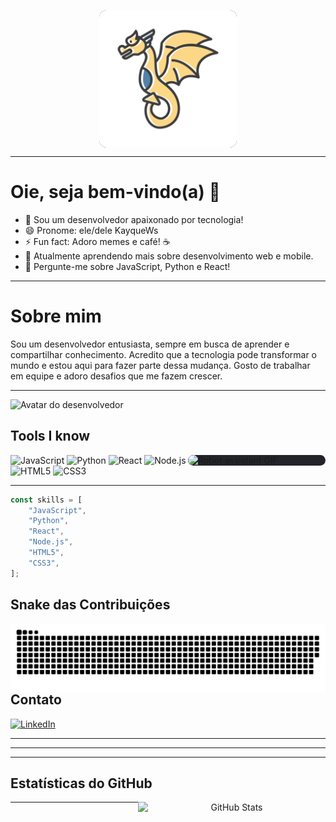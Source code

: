 <p align="center">
  <img src="Img/avatar.svg" width="220" alt="Desenvolvedor no escuro" align="center" style="background:#22242a; border-radius:12px;"/>
</p>

---

# Oie, seja bem-vindo(a) 👋

- 🔭 Sou um desenvolvedor apaixonado por tecnologia!
- 😄 Pronome: ele/dele KayqueWs
- ⚡ Fun fact: Adoro memes e café! ☕
- 🌱 Atualmente aprendendo mais sobre desenvolvimento web e mobile.
- 💬 Pergunte-me sobre JavaScript, Python e React!
---
# Sobre mim

Sou um desenvolvedor entusiasta, sempre em busca de aprender e compartilhar conhecimento.
Acredito que a tecnologia pode transformar o mundo e estou aqui para fazer parte dessa mudança. Gosto de trabalhar em
equipe e adoro desafios que me fazem crescer.

-----------

<p>
    <img src="Img/avatar%20(1).svg" alt="Avatar do desenvolvedor">
</p>

## Tools I know

<p align="left">
  <img src="Img/ai-robot-assistant.gif" width="220" alt="Robot assistant GIF" align="right"
       style="background:#22242a; border-radius:12px;"/>
</p>

<p>
  <img src="https://img.shields.io/badge/-JavaScript-333?style=flat&logo=javascript" alt="JavaScript" />
  <img src="https://img.shields.io/badge/-Python-333?style=flat&logo=python" alt="Python" />
  <img src="https://img.shields.io/badge/-React-333?style=flat&logo=react" alt="React" />
  <img src="https://img.shields.io/badge/-Node.js-333?style=flat&logo=node.js" alt="Node.js" />
  <img src="https://img.shields.io/badge/-HTML5-333?style=flat&logo=html5" alt="HTML5" />
  <img src="https://img.shields.io/badge/-CSS3-333?style=flat&logo=css3" alt="CSS3" />

-----------

```js
const skills = [
    "JavaScript",
    "Python",
    "React",
    "Node.js",
    "HTML5",
    "CSS3",
];
```

## Snake das Contribuições

<p align="center" style="background:#22242a; border-radius:12px;" >
  <img src="./output/github-contribution-grid-snake.svg" alt="snake gif" width="800" align="right"/>
</p>

---

## Contato

[![LinkedIn](https://img.shields.io/badge/-LinkedIn-181717?style=flat&logo=linkedin)](https://www.linkedin.com/in/kayque-wallace-da-silva-534806261/)

---
---
---

## Estatísticas do GitHub

<p align="center">
  <img src="https://github-readme-stats.vercel.app/api?username=Kayquews&show_icons=true&theme=radical"
       width="300" align="right" alt="GitHub Stats"/>
</p>

---
